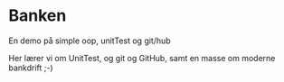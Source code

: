# Banken
En demo på simple oop, unitTest og git/hub

Her lærer vi om UnitTest, og git og GitHub, samt en masse om moderne bankdrift ;-)

